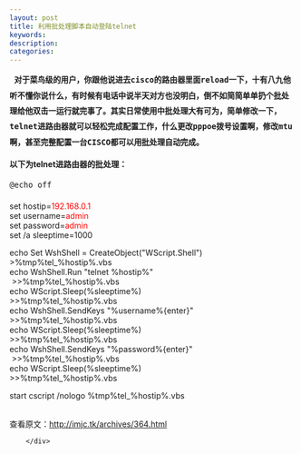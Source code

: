 ```yaml
---
layout: post
title: 利用批处理脚本自动登陆telnet
keywords:
description:
categories:
---
```

<div>
<div>
<div id="sina_keyword_ad_area2" class="articalContent   ">
<p><strong><span style="font-family: Consolas, Monaco, 'Lucida Console', monospace; font-size: 0.857142857rem; line-height: 2;"> &nbsp;对于菜鸟级的用户，你跟他说进去cisco的路由器里面reload一下，十有八九他听不懂你说什么，有时候有电话中说半天对方也没明白，倒不如简简单单扔个批处理给他双击一运行就完事了。其实日常使用中批处理大有可为，简单修改一下，telnet进路由器就可以轻松完成配置工作，什么更改pppoe拨号设置啊，修改mtu啊，甚至完整配置一台CISCO都可以用批处理自动完成。</span></strong></p>
<p><strong>以下为telnet进路由器的批处理：</strong></p>
<p><span style="font-family: Consolas, Monaco, 'Lucida Console', monospace; font-size: 0.857142857rem; line-height: 2;"> @echo off</span></p>
<p>set hostip=<span style="color: #ff0000;">192.168.0.1</span><br />
set username=<span style="color: #ff0000;">admin</span><br />
set password=<span style="color: #ff0000;">admin</span><br />
set /a sleeptime=1000</p>
<p>echo Set WshShell = CreateObject("WScript.Shell") &nbsp;
&gt;%tmp%tel_%hostip%.vbs<br />
echo WshShell.Run "telnet %hostip%" &nbsp; &nbsp; &nbsp; &nbsp;
&nbsp; &nbsp; &nbsp; &nbsp; &nbsp; &nbsp; &nbsp;
&nbsp;&gt;&gt;%tmp%tel_%hostip%.vbs<br />
echo WScript.Sleep(%sleeptime%) &nbsp; &nbsp; &nbsp; &nbsp; &nbsp;
&nbsp; &nbsp; &nbsp; &nbsp; &nbsp; &nbsp; &nbsp; &nbsp; &nbsp;
&gt;&gt;%tmp%tel_%hostip%.vbs<br />
echo WshShell.SendKeys "%username%{enter}" &nbsp; &nbsp; &nbsp;
&gt;&gt;%tmp%tel_%hostip%.vbs<br />
echo WScript.Sleep(%sleeptime%) &nbsp; &nbsp; &nbsp; &nbsp; &nbsp;
&nbsp; &nbsp; &nbsp; &nbsp; &nbsp; &nbsp; &nbsp; &nbsp; &nbsp;
&gt;&gt;%tmp%tel_%hostip%.vbs<br />
echo WshShell.SendKeys "%password%{enter}" &nbsp; &nbsp; &nbsp;
&nbsp;&gt;&gt;%tmp%tel_%hostip%.vbs<br />
echo WScript.Sleep(%sleeptime%) &nbsp; &nbsp; &nbsp; &nbsp; &nbsp;
&nbsp; &nbsp; &nbsp; &nbsp; &nbsp; &nbsp; &nbsp; &nbsp; &nbsp;
&gt;&gt;%tmp%tel_%hostip%.vbs</p>
<p>start cscript /nologo %tmp%tel_%hostip%.vbs</p>
<p><img src="/images/blog/011250077057309.gif" alt="" /><br />
<br />
查看原文：<a href="http://imjc.tk/archives/364.html" rel="nofollow">http://imjc.tk/archives/364.html</a></p>

							
		</div>

</div>

</div>
    
